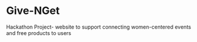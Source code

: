 # Give-NGet
Hackathon Project- website to support connecting women-centered events and free products to users
